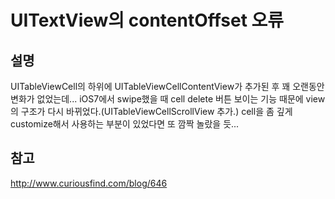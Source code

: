 UITextView의 contentOffset 오류
==============================

설명
----

UITableViewCell의 하위에 UITableViewCellContentView가 추가된 후 꽤
오랜동안 변화가 없었는데... iOS7에서 swipe했을 때 cell delete 버튼
보이는 기능 때문에 view의 구조가 다시
바뀌었다.(UITableViewCellScrollView 추가.) cell을 좀 깊게 customize해서
사용하는 부분이 있었다면 또 깜짝 놀랐을 듯...

참고
----

<http://www.curiousfind.com/blog/646>
